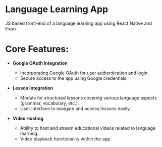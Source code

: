# Language Learning App
JS based front-end of a language learning app using React Native and Expo.

# Core Features:
* **Google OAuth Integration**
  * Incorporating Google OAuth for user authentication and login.
  * Secure access to the app using Google credentials.

* **Lesson Integration**
  * Module for structured lessons covering various language aspects (grammar, vocabulary, etc.).
  * User interface to navigate and access lessons easily.

* **Video Hosting**
  * Ability to host and stream educational videos related to language learning.
  * Video playback functionality within the app.
